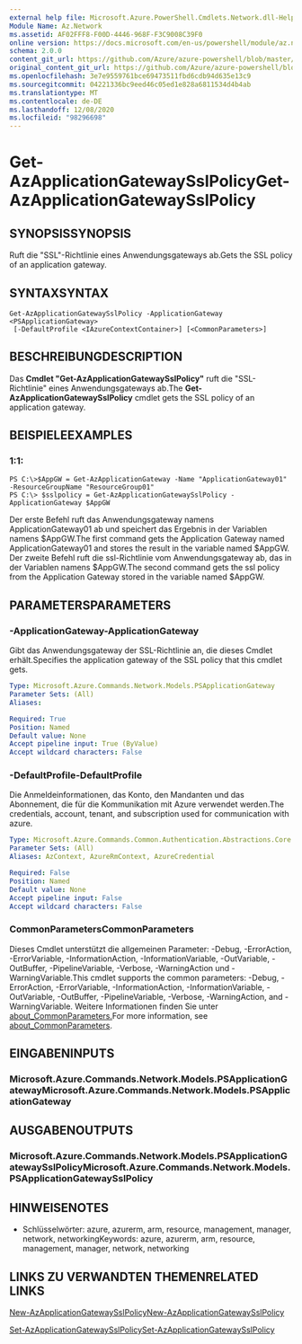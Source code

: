 ```yaml
---
external help file: Microsoft.Azure.PowerShell.Cmdlets.Network.dll-Help.xml
Module Name: Az.Network
ms.assetid: AF02FFF8-F00D-4446-968F-F3C9008C39F0
online version: https://docs.microsoft.com/en-us/powershell/module/az.network/get-azapplicationgatewaysslpolicy
schema: 2.0.0
content_git_url: https://github.com/Azure/azure-powershell/blob/master/src/Network/Network/help/Get-AzApplicationGatewaySslPolicy.md
original_content_git_url: https://github.com/Azure/azure-powershell/blob/master/src/Network/Network/help/Get-AzApplicationGatewaySslPolicy.md
ms.openlocfilehash: 3e7e9559761bce69473511fbd6cdb94d635e13c9
ms.sourcegitcommit: 04221336bc9eed46c05ed1e828a6811534d4b4ab
ms.translationtype: MT
ms.contentlocale: de-DE
ms.lasthandoff: 12/08/2020
ms.locfileid: "98296698"
---
```

# <span data-ttu-id="4cd70-101">Get-AzApplicationGatewaySslPolicy</span><span class="sxs-lookup"><span data-stu-id="4cd70-101">Get-AzApplicationGatewaySslPolicy</span></span>

## <span data-ttu-id="4cd70-102">SYNOPSIS</span><span class="sxs-lookup"><span data-stu-id="4cd70-102">SYNOPSIS</span></span>
<span data-ttu-id="4cd70-103">Ruft die "SSL"-Richtlinie eines Anwendungsgateways ab.</span><span class="sxs-lookup"><span data-stu-id="4cd70-103">Gets the SSL policy of an application gateway.</span></span>

## <span data-ttu-id="4cd70-104">SYNTAX</span><span class="sxs-lookup"><span data-stu-id="4cd70-104">SYNTAX</span></span>

```
Get-AzApplicationGatewaySslPolicy -ApplicationGateway <PSApplicationGateway>
 [-DefaultProfile <IAzureContextContainer>] [<CommonParameters>]
```

## <span data-ttu-id="4cd70-105">BESCHREIBUNG</span><span class="sxs-lookup"><span data-stu-id="4cd70-105">DESCRIPTION</span></span>
<span data-ttu-id="4cd70-106">Das **Cmdlet "Get-AzApplicationGatewaySslPolicy"** ruft die "SSL-Richtlinie" eines Anwendungsgateways ab.</span><span class="sxs-lookup"><span data-stu-id="4cd70-106">The **Get-AzApplicationGatewaySslPolicy** cmdlet gets the SSL policy of an application gateway.</span></span>

## <span data-ttu-id="4cd70-107">BEISPIELE</span><span class="sxs-lookup"><span data-stu-id="4cd70-107">EXAMPLES</span></span>

### <span data-ttu-id="4cd70-108">1:</span><span class="sxs-lookup"><span data-stu-id="4cd70-108">1:</span></span>
```
PS C:\>$AppGW = Get-AzApplicationGateway -Name "ApplicationGateway01" -ResourceGroupName "ResourceGroup01"
PS C:\> $sslpolicy = Get-AzApplicationGatewaySslPolicy -ApplicationGateway $AppGW
```

<span data-ttu-id="4cd70-109">Der erste Befehl ruft das Anwendungsgateway namens ApplicationGateway01 ab und speichert das Ergebnis in der Variablen namens $AppGW.</span><span class="sxs-lookup"><span data-stu-id="4cd70-109">The first command gets the Application Gateway named ApplicationGateway01 and stores the result in the variable named $AppGW.</span></span>
<span data-ttu-id="4cd70-110">Der zweite Befehl ruft die ssl-Richtlinie vom Anwendungsgateway ab, das in der Variablen namens $AppGW.</span><span class="sxs-lookup"><span data-stu-id="4cd70-110">The second command gets the ssl policy from the Application Gateway stored in the variable named $AppGW.</span></span>

## <span data-ttu-id="4cd70-111">PARAMETERS</span><span class="sxs-lookup"><span data-stu-id="4cd70-111">PARAMETERS</span></span>

### <span data-ttu-id="4cd70-112">-ApplicationGateway</span><span class="sxs-lookup"><span data-stu-id="4cd70-112">-ApplicationGateway</span></span>
<span data-ttu-id="4cd70-113">Gibt das Anwendungsgateway der SSL-Richtlinie an, die dieses Cmdlet erhält.</span><span class="sxs-lookup"><span data-stu-id="4cd70-113">Specifies the application gateway of the SSL policy that this cmdlet gets.</span></span>

```yaml
Type: Microsoft.Azure.Commands.Network.Models.PSApplicationGateway
Parameter Sets: (All)
Aliases:

Required: True
Position: Named
Default value: None
Accept pipeline input: True (ByValue)
Accept wildcard characters: False
```

### <span data-ttu-id="4cd70-114">-DefaultProfile</span><span class="sxs-lookup"><span data-stu-id="4cd70-114">-DefaultProfile</span></span>
<span data-ttu-id="4cd70-115">Die Anmeldeinformationen, das Konto, den Mandanten und das Abonnement, die für die Kommunikation mit Azure verwendet werden.</span><span class="sxs-lookup"><span data-stu-id="4cd70-115">The credentials, account, tenant, and subscription used for communication with azure.</span></span>

```yaml
Type: Microsoft.Azure.Commands.Common.Authentication.Abstractions.Core.IAzureContextContainer
Parameter Sets: (All)
Aliases: AzContext, AzureRmContext, AzureCredential

Required: False
Position: Named
Default value: None
Accept pipeline input: False
Accept wildcard characters: False
```

### <span data-ttu-id="4cd70-116">CommonParameters</span><span class="sxs-lookup"><span data-stu-id="4cd70-116">CommonParameters</span></span>
<span data-ttu-id="4cd70-117">Dieses Cmdlet unterstützt die allgemeinen Parameter: -Debug, -ErrorAction, -ErrorVariable, -InformationAction, -InformationVariable, -OutVariable, -OutBuffer, -PipelineVariable, -Verbose, -WarningAction und -WarningVariable.</span><span class="sxs-lookup"><span data-stu-id="4cd70-117">This cmdlet supports the common parameters: -Debug, -ErrorAction, -ErrorVariable, -InformationAction, -InformationVariable, -OutVariable, -OutBuffer, -PipelineVariable, -Verbose, -WarningAction, and -WarningVariable.</span></span> <span data-ttu-id="4cd70-118">Weitere Informationen finden Sie unter [about_CommonParameters.](http://go.microsoft.com/fwlink/?LinkID=113216)</span><span class="sxs-lookup"><span data-stu-id="4cd70-118">For more information, see [about_CommonParameters](http://go.microsoft.com/fwlink/?LinkID=113216).</span></span>

## <span data-ttu-id="4cd70-119">EINGABEN</span><span class="sxs-lookup"><span data-stu-id="4cd70-119">INPUTS</span></span>

### <span data-ttu-id="4cd70-120">Microsoft.Azure.Commands.Network.Models.PSApplicationGateway</span><span class="sxs-lookup"><span data-stu-id="4cd70-120">Microsoft.Azure.Commands.Network.Models.PSApplicationGateway</span></span>

## <span data-ttu-id="4cd70-121">AUSGABEN</span><span class="sxs-lookup"><span data-stu-id="4cd70-121">OUTPUTS</span></span>

### <span data-ttu-id="4cd70-122">Microsoft.Azure.Commands.Network.Models.PSApplicationGatewaySslPolicy</span><span class="sxs-lookup"><span data-stu-id="4cd70-122">Microsoft.Azure.Commands.Network.Models.PSApplicationGatewaySslPolicy</span></span>

## <span data-ttu-id="4cd70-123">HINWEISE</span><span class="sxs-lookup"><span data-stu-id="4cd70-123">NOTES</span></span>
* <span data-ttu-id="4cd70-124">Schlüsselwörter: azure, azurerm, arm, resource, management, manager, network, networking</span><span class="sxs-lookup"><span data-stu-id="4cd70-124">Keywords: azure, azurerm, arm, resource, management, manager, network, networking</span></span>

## <span data-ttu-id="4cd70-125">LINKS ZU VERWANDTEN THEMEN</span><span class="sxs-lookup"><span data-stu-id="4cd70-125">RELATED LINKS</span></span>

[<span data-ttu-id="4cd70-126">New-AzApplicationGatewaySslPolicy</span><span class="sxs-lookup"><span data-stu-id="4cd70-126">New-AzApplicationGatewaySslPolicy</span></span>](./New-AzApplicationGatewaySslPolicy.md)

[<span data-ttu-id="4cd70-127">Set-AzApplicationGatewaySslPolicy</span><span class="sxs-lookup"><span data-stu-id="4cd70-127">Set-AzApplicationGatewaySslPolicy</span></span>](./Set-AzApplicationGatewaySslPolicy.md)


